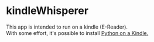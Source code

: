 # kindleWhisperer
This app is intended to run on a kindle (E-Reader).  
With some effort, it's possible to install [Python on a Kindle. ](https://wiki.mobileread.com/wiki/Python_on_Kindle)


